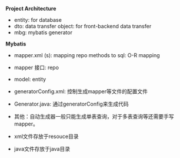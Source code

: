 **Project Architecture**


* entity: for database
* dto: data transfer object: for front-backend data transfer
* mbg: mybatis generator


**Mybatis**

* mapper.xml (s): mapping repo methods to sql: O-R mapping
* mapper 接口: repo
* model: entity
* generatorConfig.xml: 控制生成mapper等文件的配置文件
* Generator.java: 通过generatorConfig来生成代码

* 其他：自动生成器一般只能生成单表查询，对于多表查询等还需要手写mapper。

* xml文件存放于resouce目录
* java文件存放于java目录


